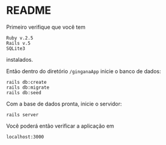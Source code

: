 # README

Primeiro verifique que você tem
```
Ruby v.2.5
Rails v.5
SQLite3
```
instalados.

Então dentro do diretório `/ginganaApp` inicie o banco de dados:
```
rails db:create
rails db:migrate
rails db:seed
```
Com a base de dados pronta, inicie o servidor:

```
rails server
```

Você poderá então verificar a aplicação em
```
localhost:3000
```
